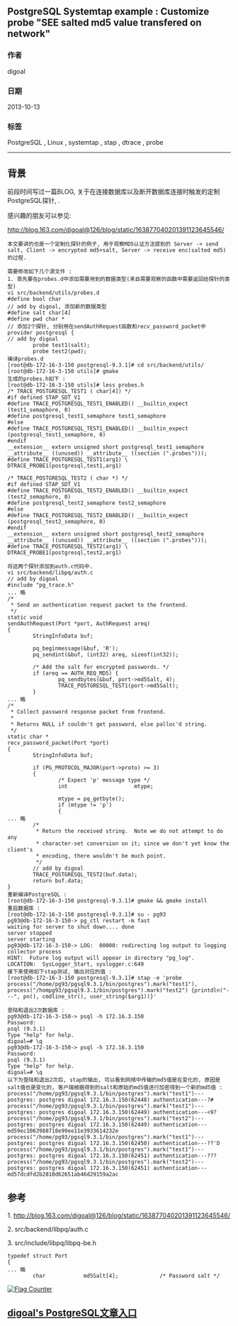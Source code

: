 ## PostgreSQL Systemtap example : Customize probe "SEE salted md5 value transfered on network"  
                                               
### 作者                                           
digoal                                             
                                         
### 日期                                                            
2013-10-13                                         
                                          
### 标签                                         
PostgreSQL , Linux , systemtap , stap , dtrace , probe                                          
                                                                           
----                                                   
                                                                                       
## 背景           
前段时间写过一篇BLOG, 关于在连接数据库以及断开数据库连接时触发的定制PostgreSQL探针, .  
  
感兴趣的朋友可以参见:  
  
  
http://blog.163.com/digoal@126/blog/static/163877040201391123645546/  
  
```  
本文要讲的也是一个定制化探针的例子, 用于观察MD5认证方法提到的 Server -> send salt, Client -> encrypted md5+salt, Server -> receive enc(salted md5) 的过程.  
  
需要修改如下几个源文件 :   
1. 首先要在probes.d中添加需要用到的数据类型(来自需要观察的函数中需要返回给探针的类型)  
vi src/backend/utils/probes.d  
#define bool char  
// add by digoal, 添加新的数据类型  
#define salt char[4]  
#define pwd char *  
// 添加2个探针, 分别用在sendAuthRequest函数和recv_password_packet中  
provider postgresql {  
// add by digoal  
        probe test1(salt);  
        probe test2(pwd);  
编译probes.d  
[root@db-172-16-3-150 postgresql-9.3.1]# cd src/backend/utils/  
[root@db-172-16-3-150 utils]# gmake  
生成的probes.h如下 :   
[root@db-172-16-3-150 utils]# less probes.h  
/* TRACE_POSTGRESQL_TEST1 ( char[4]) */  
#if defined STAP_SDT_V1  
#define TRACE_POSTGRESQL_TEST1_ENABLED() __builtin_expect (test1_semaphore, 0)  
#define postgresql_test1_semaphore test1_semaphore  
#else  
#define TRACE_POSTGRESQL_TEST1_ENABLED() __builtin_expect (postgresql_test1_semaphore, 0)  
#endif  
__extension__ extern unsigned short postgresql_test1_semaphore __attribute__ ((unused)) __attribute__ ((section (".probes")));  
#define TRACE_POSTGRESQL_TEST1(arg1) \  
DTRACE_PROBE1(postgresql,test1,arg1)  
  
/* TRACE_POSTGRESQL_TEST2 ( char *) */  
#if defined STAP_SDT_V1  
#define TRACE_POSTGRESQL_TEST2_ENABLED() __builtin_expect (test2_semaphore, 0)  
#define postgresql_test2_semaphore test2_semaphore  
#else  
#define TRACE_POSTGRESQL_TEST2_ENABLED() __builtin_expect (postgresql_test2_semaphore, 0)  
#endif  
__extension__ extern unsigned short postgresql_test2_semaphore __attribute__ ((unused)) __attribute__ ((section (".probes")));  
#define TRACE_POSTGRESQL_TEST2(arg1) \  
DTRACE_PROBE1(postgresql,test2,arg1)  
  
将这两个探针添加到auth.c代码中.  
vi src/backend/libpq/auth.c  
// add by digoal  
#include "pg_trace.h"  
... 略  
/*  
 * Send an authentication request packet to the frontend.  
 */  
static void  
sendAuthRequest(Port *port, AuthRequest areq)  
{  
        StringInfoData buf;  
  
        pq_beginmessage(&buf, 'R');  
        pq_sendint(&buf, (int32) areq, sizeof(int32));  
  
        /* Add the salt for encrypted passwords. */  
        if (areq == AUTH_REQ_MD5) {  
                pq_sendbytes(&buf, port->md5Salt, 4);  
                TRACE_POSTGRESQL_TEST1(port->md5Salt);  
        }  
... 略  
/*  
 * Collect password response packet from frontend.  
 *  
 * Returns NULL if couldn't get password, else palloc'd string.  
 */  
static char *  
recv_password_packet(Port *port)  
{  
        StringInfoData buf;  
  
        if (PG_PROTOCOL_MAJOR(port->proto) >= 3)  
        {  
                /* Expect 'p' message type */  
                int                     mtype;  
  
                mtype = pq_getbyte();  
                if (mtype != 'p')  
                {  
... 略  
        /*  
         * Return the received string.  Note we do not attempt to do any  
         * character-set conversion on it; since we don't yet know the client's  
         * encoding, there wouldn't be much point.  
         */  
        // add by digoal  
        TRACE_POSTGRESQL_TEST2(buf.data);  
        return buf.data;  
}  
重新编译PostgreSQL :   
[root@db-172-16-3-150 postgresql-9.3.1]# gmake && gmake install  
重启数据库 :   
[root@db-172-16-3-150 postgresql-9.3.1]# su - pg93  
pg93@db-172-16-3-150-> pg_ctl restart -m fast  
waiting for server to shut down.... done  
server stopped  
server starting  
pg93@db-172-16-3-150-> LOG:  00000: redirecting log output to logging collector process  
HINT:  Future log output will appear in directory "pg_log".  
LOCATION:  SysLogger_Start, syslogger.c:649  
接下来使用如下stap测试, 输出对应的值 :   
[root@db-172-16-3-150 postgresql-9.3.1]# stap -e 'probe process("/home/pg93/pgsql9.3.1/bin/postgres").mark("test1"), process("/hompg93/pgsql9.3.1/bin/postgres").mark("test2") {printdln("---", pn(), cmdline_str(), user_string($arg1))}'  
  
登陆和退出2次数据库 :   
pg93@db-172-16-3-150-> psql -h 172.16.3.150  
Password:   
psql (9.3.1)  
Type "help" for help.  
digoal=# \q  
pg93@db-172-16-3-150-> psql -h 172.16.3.150  
Password:   
psql (9.3.1)  
Type "help" for help.  
digoal=# \q  
以下为登陆和退出2次后, stap的输出, 可以看到网络中传输的md5值是在变化的, 原因是salt值也是变化的, 客户端根据得到的salt和原始的md5值进行加密得到一个新的md5值 :   
process("/home/pg93/pgsql9.3.1/bin/postgres").mark("test1")---postgres: postgres digoal 172.16.3.150(62448) authentication---?#  
process("/home/pg93/pgsql9.3.1/bin/postgres").mark("test1")---postgres: postgres digoal 172.16.3.150(62449) authentication---<9?  
process("/home/pg93/pgsql9.3.1/bin/postgres").mark("test2")---postgres: postgres digoal 172.16.3.150(62449) authentication---md59ec1063988718e99ee11e3933614232e  
process("/home/pg93/pgsql9.3.1/bin/postgres").mark("test1")---postgres: postgres digoal 172.16.3.150(62450) authentication---??'D  
process("/home/pg93/pgsql9.3.1/bin/postgres").mark("test1")---postgres: postgres digoal 172.16.3.150(62451) authentication---???process("/home/pg93/pgsql9.3.1/bin/postgres").mark("test2")---postgres: postgres digoal 172.16.3.150(62451) authentication---md57dcdfd2b2810d62651ab46d29159a2ac  
```  
  
## 参考  
1\. http://blog.163.com/digoal@126/blog/static/163877040201391123645546/  
  
2\. src/backend/libpq/auth.c  
  
3\. src/include/libpq/libpq-be.h  
  
```  
typedef struct Port  
{  
... 略  
        char            md5Salt[4];             /* Password salt */  
```  
    
  
<a rel="nofollow" href="http://info.flagcounter.com/h9V1"  ><img src="http://s03.flagcounter.com/count/h9V1/bg_FFFFFF/txt_000000/border_CCCCCC/columns_2/maxflags_12/viewers_0/labels_0/pageviews_0/flags_0/"  alt="Flag Counter"  border="0"  ></a>  
  
  
  
  
## [digoal's PostgreSQL文章入口](https://github.com/digoal/blog/blob/master/README.md "22709685feb7cab07d30f30387f0a9ae")
  
